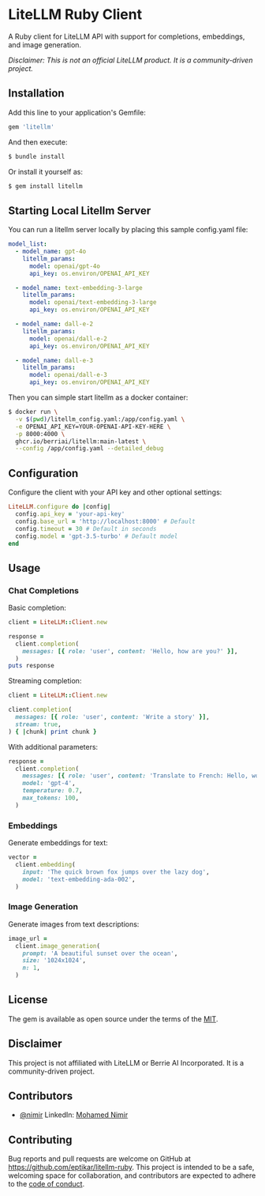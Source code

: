 # LiteLLM Ruby Client

A Ruby client for LiteLLM API with support for completions, embeddings, and image generation.

_Disclaimer: This is not an official LiteLLM product. It is a community-driven project._

## Installation

Add this line to your application's Gemfile:

```ruby
gem 'litellm'
```

And then execute:

```bash
$ bundle install
```

Or install it yourself as:

```bash
$ gem install litellm
```

## Starting Local Litellm Server

You can run a litellm server locally by placing this sample config.yaml file:

```yaml
model_list:
  - model_name: gpt-4o
    litellm_params:
      model: openai/gpt-4o
      api_key: os.environ/OPENAI_API_KEY

  - model_name: text-embedding-3-large
    litellm_params:
      model: openai/text-embedding-3-large
      api_key: os.environ/OPENAI_API_KEY

  - model_name: dall-e-2
    litellm_params:
      model: openai/dall-e-2
      api_key: os.environ/OPENAI_API_KEY

  - model_name: dall-e-3
    litellm_params:
      model: openai/dall-e-3
      api_key: os.environ/OPENAI_API_KEY
```

Then you can simple start litellm as a docker container:

```bash
$ docker run \
  -v $(pwd)/litellm_config.yaml:/app/config.yaml \
  -e OPENAI_API_KEY=YOUR-OPENAI-API-KEY-HERE \
  -p 8000:4000 \
  ghcr.io/berriai/litellm:main-latest \
  --config /app/config.yaml --detailed_debug
```

## Configuration

Configure the client with your API key and other optional settings:

```ruby
LiteLLM.configure do |config|
  config.api_key = 'your-api-key'
  config.base_url = 'http://localhost:8000' # Default
  config.timeout = 30 # Default in seconds
  config.model = 'gpt-3.5-turbo' # Default model
end
```

## Usage

### Chat Completions

Basic completion:

```ruby
client = LiteLLM::Client.new

response =
  client.completion(
    messages: [{ role: 'user', content: 'Hello, how are you?' }],
  )
puts response
```

Streaming completion:

```ruby
client = LiteLLM::Client.new

client.completion(
  messages: [{ role: 'user', content: 'Write a story' }],
  stream: true,
) { |chunk| print chunk }
```

With additional parameters:

```ruby
response =
  client.completion(
    messages: [{ role: 'user', content: 'Translate to French: Hello, world!' }],
    model: 'gpt-4',
    temperature: 0.7,
    max_tokens: 100,
  )
```

### Embeddings

Generate embeddings for text:

```ruby
vector =
  client.embedding(
    input: 'The quick brown fox jumps over the lazy dog',
    model: 'text-embedding-ada-002',
  )
```

### Image Generation

Generate images from text descriptions:

```ruby
image_url =
  client.image_generation(
    prompt: 'A beautiful sunset over the ocean',
    size: '1024x1024',
    n: 1,
  )
```

## License

The gem is available as open source under the terms of the [MIT](https://opensource.org/license/MIT).

## Disclaimer

This project is not affiliated with LiteLLM or Berrie AI Incorporated. It is a community-driven project.

## Contributors

- [@nimir](https://github.com/nimir) LinkedIn: [Mohamed Nimir](https://www.linkedin.com/in/mohamednimir/)

## Contributing

Bug reports and pull requests are welcome on GitHub at https://github.com/eptikar/litellm-ruby. This project is intended to be a safe, welcoming space for collaboration, and contributors are expected to adhere to the [code of conduct](CODE_OF_CONDUCT.md).
